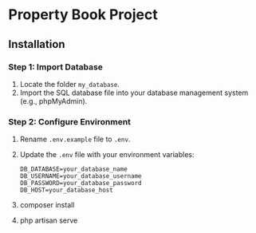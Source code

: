 # Property Book Project

## Installation

### Step 1: Import Database

1. Locate the folder `my_database`.
2. Import the SQL database file into your database management system (e.g., phpMyAdmin).

### Step 2: Configure Environment

1. Rename `.env.example` file to `.env`.
2. Update the `.env` file with your environment variables:
   ```dotenv
   DB_DATABASE=your_database_name
   DB_USERNAME=your_database_username
   DB_PASSWORD=your_database_password
   DB_HOST=your_database_host

3. composer install

4. php artisan serve